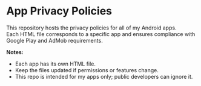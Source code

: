 # App Privacy Policies

This repository hosts the privacy policies for all of my Android apps.  
Each HTML file corresponds to a specific app and ensures compliance with Google Play and AdMob requirements.

**Notes:**  
- Each app has its own HTML file.  
- Keep the files updated if permissions or features change.  
- This repo is intended for my apps only; public developers can ignore it.
